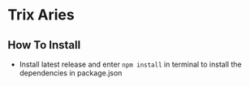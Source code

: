 # Trix Aries

## How To Install
- Install latest release and enter
```npm install``` in terminal to install the dependencies in package.json
